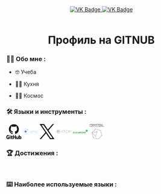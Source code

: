 <div id="badges" align ="center">
  <a href= " https://vk.com/fualochka "> 
    <img src = "https://img.shields.io/badge/VK-blue?style=for-the-badge&logo=VK&logoColor=white" alt="VK Badge"/>
  </a>

  <a href= " https://www.google.com/support/accounts/bin/answer.py?answer=181692 ">
    <img src = "https://img.shields.io/badge/EMAIL-red?style=for-the-badge&logo=Gmail&logoColor=white" alt="VK Badge"/>
  </a>
</div>

<div id="viewprof" align="center" >
  <img src="https://komarev.com/ghpvc/?username=fiaalochkaa&style=flat-square&color=blue" alt=""/>
</div>

<div id="heythere" align="center">
<h1> Профиль на GITNUB </h1>
</div>

### :woman_technologist: Обо мне :

- :nerd_face: Учеба

- :woman_cook: Кухня

- :woman_astronaut: Космос

### :hammer_and_wrench: Языки и инструменты :

<div>
  <img src="https://github.com/devicons/devicon/blob/master/icons/github/github-original-wordmark.svg" width="40" height="40"/>
  <img src="https://github.com/devicons/devicon/blob/master/icons/ionic/ionic-original-wordmark.svg" width="40" height="40"/>
  <img src="https://github.com/devicons/devicon/blob/master/icons/twitter/twitter-original.svg" width="40" height="40"/>
  <img src="https://github.com/devicons/devicon/blob/master/icons/atom/atom-original-wordmark.svg" width="40" height="40"/>
  <img src="https://github.com/devicons/devicon/blob/master/icons/cucumber/cucumber-plain-wordmark.svg" width="40" height="40"/>
  <img src="https://github.com/devicons/devicon/blob/master/icons/crystal/crystal-line-wordmark.svg" width="40" height="40"/>
</div>

### :trophy: Достижения :

<div>
  <img src="https://github-profile-trophy.vercel.app/?username=fiaalochkaa" alt=""/>
</div>

### :keyboard: Наиболее используемые языки :

<div>
  <img scr="https://github-readme-stats.vercel.app/api/top-langs/?username=fiaalochkaa" alt=""/>
</div>


